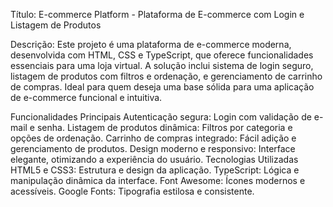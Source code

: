 Título: E-commerce Platform - Plataforma de E-commerce com Login e Listagem de Produtos

Descrição:
Este projeto é uma plataforma de e-commerce moderna, desenvolvida com HTML, CSS e TypeScript, que oferece funcionalidades essenciais para uma loja virtual. A solução inclui sistema de login seguro, listagem de produtos com filtros e ordenação, e gerenciamento de carrinho de compras. Ideal para quem deseja uma base sólida para uma aplicação de e-commerce funcional e intuitiva.

Funcionalidades Principais
Autenticação segura: Login com validação de e-mail e senha.
Listagem de produtos dinâmica: Filtros por categoria e opções de ordenação.
Carrinho de compras integrado: Fácil adição e gerenciamento de produtos.
Design moderno e responsivo: Interface elegante, otimizando a experiência do usuário.
Tecnologias Utilizadas
HTML5 e CSS3: Estrutura e design da aplicação.
TypeScript: Lógica e manipulação dinâmica da interface.
Font Awesome: Ícones modernos e acessíveis.
Google Fonts: Tipografia estilosa e consistente.
